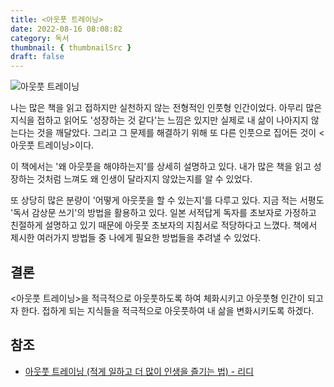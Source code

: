 ```yaml
---
title: <아웃풋 트레이닝>
date: 2022-08-16 08:08:82
category: 독서
thumbnail: { thumbnailSrc }
draft: false
---
```


![아웃풋 트레이닝](https://i.imgur.com/6O9rKNh.png)

나는 많은 책을 읽고 접하지만 실천하지 않는 전형적인 인풋형 인간이었다. 아무리 많은 지식을 접하고 읽어도 '성장하는 것 같다'는 느낌은 있지만 실제로 내 삶이 나아지지 않는다는 것을 깨달았다. 그리고 그 문제를 해결하기 위해 또 다른 인풋으로 집어든 것이 <아웃풋 트레이닝>이다.

이 책에서는 '왜 아웃풋을 해야하는지'를 상세히 설명하고 있다. 내가 많은 책을 읽고 성장하는 것처럼 느껴도 왜 인생이 달라지지 않았는지를 알 수 있었다.

또 상당히 많은 분량이 '어떻게 아웃풋을 할 수 있는지'를 다루고 있다. 지금 적는 서평도 '독서 감상문 쓰기'의 방법을 활용하고 있다. 일본 서적답게 독자를 초보자로 가정하고 친절하게 설명하고 있기 때문에 아웃풋 초보자의 지침서로 적당하다고 느꼈다. 책에서 제시한 여러가지 방법들 중 나에게 필요한 방법들을 추려낼 수 있었다.

## 결론

<아웃풋 트레이닝>을 적극적으로 아웃풋하도록 하여 체화시키고 아웃풋형 인간이 되고자 한다. 접하게 되는 지식들을 적극적으로 아웃풋하여 내 삶을 변화시키도록 하겠다.

## 참조

- [아웃풋 트레이닝 (적게 일하고 더 많이 인생을 즐기는 법) - 리디](https://ridibooks.com/books/1417000020)
